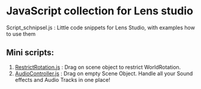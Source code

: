 # JavaScript collection for Lens studio

Script_schnipsel.js : Little code snippets for Lens Studio, with examples how to use them


## Mini scripts:
1. [RestrictRotation.js](https://github.com/Inesseni/LensStudioSnippets/blob/main/RestrictRotation.js) : Drag on scene object to restrict WorldRotation.
2. [AudioController.js](https://github.com/Inesseni/LensStudioSnippets/blob/main/AudioController.js) : Drag on empty Scene Object. Handle all your Sound effects and Audio Tracks in one place!




